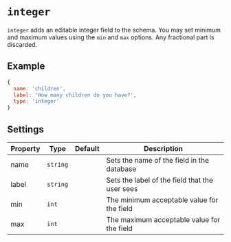# `integer`

`integer` adds an editable integer field to the schema. You may set minimum and maximum values using the `min` and `max` options. Any fractional part is discarded.

## Example

```javascript
{
  name: 'children',
  label: 'How many children do you have?',
  type: 'integer'
}
```

## Settings

|  Property | Type   | Default | Description | 
|---|---|---|---|
| name | `string` | | Sets the name of the field in the database |
| label | `string` | | Sets the label of the field that the user sees |
| min | `int` |  | The minimum acceptable value for the field |
| max | `int` |  | The maximum acceptable value for the field |
